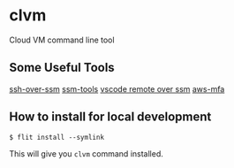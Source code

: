 # clvm

Cloud VM command line tool

## Some Useful Tools

[ssh-over-ssm](https://github.com/elpy1/ssh-over-ssm)
[ssm-tools](https://github.com/mludvig/aws-ssm-tools)
[vscode remote over ssm](https://github.com/aws/aws-toolkit-vscode/issues/941)
[aws-mfa](https://github.com/broamski/aws-mfa)


## How to install for local development

`$ flit install --symlink`

This will give you `clvm` command installed.